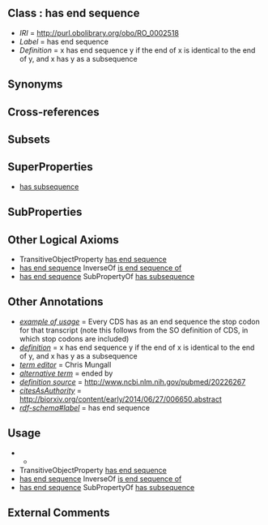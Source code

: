 
## Class : has end sequence

 * *IRI* = http://purl.obolibrary.org/obo/RO_0002518
 * *Label* = has end sequence
 * *Definition* = x has end sequence y if the end of x is identical to the end of y, and x has y as a subsequence

## Synonyms


## Cross-references


## Subsets


## SuperProperties

 * [has subsequence](../../RO/24/RO_0002524.md)

## SubProperties


## Other Logical Axioms

 * TransitiveObjectProperty [has end sequence](../../RO/18/RO_0002518.md)
 * [has end sequence](../../RO/18/RO_0002518.md) InverseOf [is end sequence of](../../RO/19/RO_0002519.md)
 * [has end sequence](../../RO/18/RO_0002518.md) SubPropertyOf [has subsequence](../../RO/24/RO_0002524.md)

## Other Annotations

 * *[example of usage](../../IAO/12/IAO_0000112.md)* = Every CDS has as an end sequence the stop codon for that transcript (note this follows from the SO definition of CDS, in which stop codons are included)
 * *[definition](../../IAO/15/IAO_0000115.md)* = x has end sequence y if the end of x is identical to the end of y, and x has y as a subsequence
 * *[term editor](../../IAO/17/IAO_0000117.md)* = Chris Mungall
 * *[alternative term](../../IAO/18/IAO_0000118.md)* = ended by
 * *[definition source](../../IAO/19/IAO_0000119.md)* = http://www.ncbi.nlm.nih.gov/pubmed/20226267
 * *[citesAsAuthority](../../ty/citesAsAuthority.md)* = http://biorxiv.org/content/early/2014/06/27/006650.abstract
 * *[rdf-schema#label](../../el/rdf-schema#label.md)* = has end sequence

## Usage

 * -
 * TransitiveObjectProperty [has end sequence](../../RO/18/RO_0002518.md)
 * [has end sequence](../../RO/18/RO_0002518.md) InverseOf [is end sequence of](../../RO/19/RO_0002519.md)
 * [has end sequence](../../RO/18/RO_0002518.md) SubPropertyOf [has subsequence](../../RO/24/RO_0002524.md)

## External Comments

